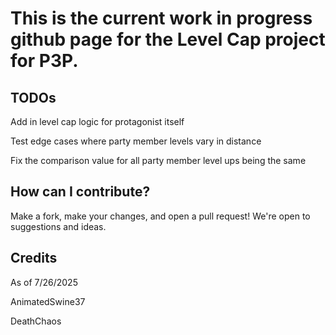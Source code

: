 # This is the current work in progress github page for the Level Cap project for P3P.

## TODOs

Add in level cap logic for protagonist itself

Test edge cases where party member levels vary in distance

Fix the comparison value for all party member level ups being the same

## How can I contribute?

Make a fork, make your changes, and open a pull request! We're open to suggestions and ideas.

## Credits
As of 7/26/2025

AnimatedSwine37 

DeathChaos